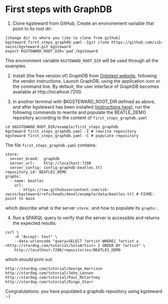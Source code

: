 # First steps with GraphDB

1. Clone kgsteward from GitHub, Create an environement variable that point to its root dir: 

```
[change dir to where you like to clone from github]
kgsteward first_steps_graphdb.yaml -Igit clone https://github.com/sib-swiss/kgsteward.git kgsteward
export KGSTEWARD_ROOT_DIR=`pwd`/kgsteward
```

This environment variable `KGSTEWARD_ROOT_DIR` will be used through all the examples.

2.  Install (the free version of) GraphDB from [Ontotext website](https://www.ontotext.com/products/graphdb/download/?ref=menu), following the vendor instructions. Launch GraphDB, using the application icon or the command line. By default, the user interface of GraphDB becomes available at http://localhost:7200.

3. In another terminal with $KGSTEWARD_ROOT_DIR defined as above, and after kgsteward has been installed ([instructions here](https://github.com/sib-swiss/kgsteward)), run the following commands to rewrite and populate the BEATLE_DEMO repository according to the content of `first_steps_graphdb.yaml`

```
cd $KGSTEWARD_ROOT_DIR/example/first_steps_graphdb
kgsteward first_steps_graphdb.yaml -I # rewrite repository
kgsteward first_steps_graphdb.yaml -C # populate repository
```

The file `first_steps_graphdb.yaml` contains:

```
store:
  server_brand:  graphdb
  server_url:    http://localhost:7200
  server_config: config-graphdb-beatles.ttl 
repository_id: BEATLES_DEMO
graphs:
  - name: beatles
    url:
      - https://raw.githubusercontent.com/sib-swiss/kgsteward/refs/heads/devel/example/data/beatles.ttl # FIXME: point to main
```

which describe what is the server `store:` and how to populate its `graphs:`.

4. Run a SPARQL query to verify that the server is accessible and returns the expected results:

```
curl \
	-H "Accept: text" \
	--data-urlencode "query=SELECT ?artist WHERE{ ?artist a <http://stardog.com/tutorial/SoloArtist> } ORDER BY ?artist" \
	http://localhost:7200/repositories/BEATLES_DEMO
```

which should print out:

```
http://stardog.com/tutorial/George_Harrison
http://stardog.com/tutorial/John_Lennon
http://stardog.com/tutorial/Paul_McCartney
http://stardog.com/tutorial/Ringo_Starr
```

Congratulations: you have populated a graphdb repository using kgsteward :-)









